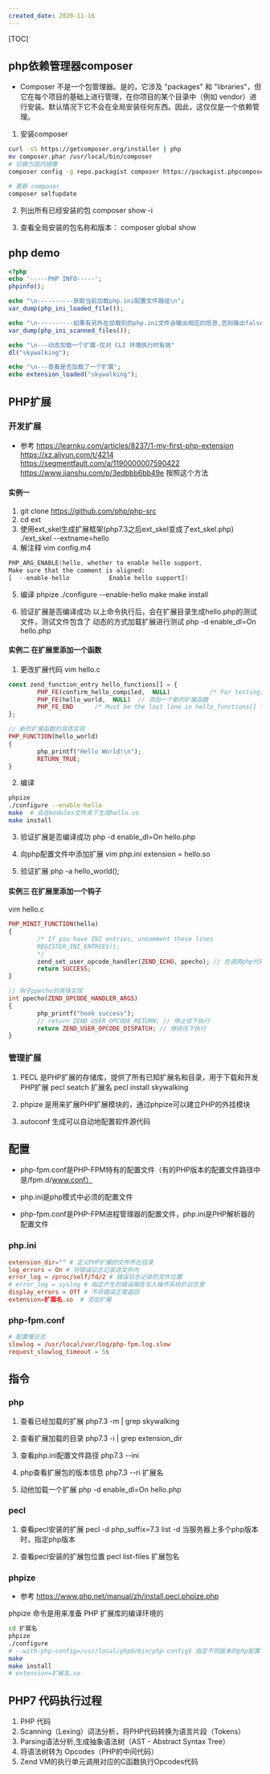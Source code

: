 ```yaml
---
created_date: 2020-11-16
---
```


[TOC]

## php依赖管理器composer
- Composer 不是一个包管理器。是的，它涉及 "packages" 和 "libraries"，但它在每个项目的基础上进行管理，在你项目的某个目录中（例如 vendor）进行安装。默认情况下它不会在全局安装任何东西。因此，这仅仅是一个依赖管理。
1. 安装composer
```bash
curl -sS https://getcomposer.org/installer | php
mv composer.phar /usr/local/bin/composer
# 切换为国内镜像
composer config -g repo.packagist composer https://packagist.phpcomposer.com

# 更新 composer
composer selfupdate
```
2. 列出所有已经安装的包
composer show -i

3. 查看全局安装的包名称和版本：
composer global show

## php demo
```php
<?php
echo '-----PHP INFO-----';
phpinfo();

echo "\n----------获取当前加载php.ini配置文件路径\n";
var_dump(php_ini_loaded_file());  

echo "\n----------如果有另外在加载别的php.ini文件会输出相应的信息,否则输出false\n";
var_dump(php_ini_scanned_files());

echo "\n---动态加载一个扩展-仅对 CLI 环境执行时有效"    
dl("skywalking");

echo "\n---查看是否加载了一个扩展";
echo extension_loaded("skywalking");
```
## PHP扩展
### 开发扩展
- 参考
https://learnku.com/articles/8237/1-my-first-php-extension
https://xz.aliyun.com/t/4214  
https://segmentfault.com/a/1190000007590422
https://www.jianshu.com/p/3edbbb6bb49e 按照这个方法
#### 实例一
1. git clone https://github.com/php/php-src
2. cd ext
3. 使用ext_skel生成扩展框架(php7.3之后ext_skel变成了ext_skel.php)
./ext_skel --extname=hello  
4. 解注释 vim config.m4 
```m4
PHP_ARG_ENABLE(hello, whether to enable hello support,
Make sure that the comment is aligned:
[  --enable-hello           Enable hello support])
```
5. 编译
phpize 
./configure --enable-hello
make
make install

5. 验证扩展是否编译成功
以上命令执行后，会在扩展目录生成hello.php的测试文件，测试文件包含了 动态的方式加载扩展进行测试
php -d enable_dl=On hello.php

#### 实例二 在扩展里添加一个函数
1. 更改扩展代码 vim hello.c
```php
const zend_function_entry hello_functions[] = {
        PHP_FE(confirm_hello_compiled,  NULL)           /* For testing, remove later. */
        PHP_FE(hello_world,  NULL)  // 添加一个新的扩展函数
        PHP_FE_END      /* Must be the last line in hello_functions[] */
};

// 新的扩展函数的具体实现
PHP_FUNCTION(hello_world)
{
        php_printf("Hello World!\n");
        RETURN_TRUE;
}
```
2. 编译
```bash
phpize 
./configure --enable-hello
make  # 会在modules文件夹下生成hello.so
make install
```
3. 验证扩展是否编译成功
php -d enable_dl=On hello.php

4. 向php配置文件中添加扩展
vim php.ini
extension = hello.so

5. 验证扩展
php -a
hello_world();

#### 实例三 在扩展里添加一个钩子
vim hello.c 
```php
PHP_MINIT_FUNCTION(hello)
{
        /* If you have INI entries, uncomment these lines
        REGISTER_INI_ENTRIES();
        */
        zend_set_user_opcode_handler(ZEND_ECHO, ppecho); // 在调用php代码前添加一个钩子ppecho
        return SUCCESS;
}

// 钩子ppecho的具体实现
int ppecho(ZEND_OPCODE_HANDLER_ARGS)
{
        php_printf("hook success");
        // return ZEND_USER_OPCODE_RETURN; // 停止往下执行
        return ZEND_USER_OPCODE_DISPATCH; // 继续往下执行
}

```
### 管理扩展
1. PECL 是PHP扩展的存储库，提供了所有已知扩展名和目录，用于下载和开发PHP扩展
pecl seatch 扩展名
pecl install skywalking

2. phpize 是用来扩展PHP扩展模块的，通过phpize可以建立PHP的外挂模块

3. autoconf 生成可以自动地配置软件源代码

## 配置
- php-fpm.conf是PHP-FPM特有的配置文件（有的PHP版本的配置文件路径中是/fpm.d/www.conf）
- php.ini是php模式中必须的配置文件

- php-fpm.conf是PHP-FPM进程管理器的配置文件，php.ini是PHP解析器的配置文件

### php.ini
```conf
extension_dir="" # 定义PHP扩展的文件所在目录
log_errors = On # 将错误日志记录进文件内
error_log = /proc/self/fd/2 # 错误日志记录的文件位置
# error_log = syslog # 指定产生的错误报告写入操作系统的日志里  
display_errors = Off # 不将错误正常返回
extension=扩展名.so  # 添加扩展
```
### php-fpm.conf
```conf
# 配置慢日志
slowlog = /usr/local/var/log/php-fpm.log.slow
request_slowlog_timeout = 5s
```
## 指令
### php
1. 查看已经加载的扩展
php7.3 -m | grep skywalking

2. 查看扩展加载的目录
php7.3 -i | grep extension_dir

3. 查看php.ini配置文件路径
php7.3 --ini

4. php查看扩展包的版本信息 
php7.3 --ri 扩展名 

5. 动他加载一个扩展
php -d enable_dl=On hello.php
### pecl
1. 查看pecl安装的扩展
pecl  -d php_suffix=7.3 list
-d 当服务器上多个php版本时，指定php版本

2. 查看pecl安装的扩展包位置
pecl  list-files 扩展包名

### phpize
- 参考
https://www.php.net/manual/zh/install.pecl.phpize.php

phpize 命令是用来准备 PHP 扩展库的编译环境的
```bash
cd 扩展名
phpize
./configure
# --with-php-config=/usr/local/php5/bin/php-config5 指定不同版本的php配置
make
make install
# extension=扩展名.so 
```

## PHP7 代码执行过程
1. PHP 代码
2. Scanning（Lexing）词法分析，将PHP代码转换为语言片段（Tokens）
3. Parsing语法分析,生成抽象语法树（AST - Abstract Syntax Tree）
4. 将语法树转为 Opcodes（PHP的中间代码）
5. Zend VM的执行单元调用对应的C函数执行Opcodes代码
